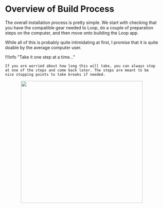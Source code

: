 # Overview of Build Process

The overall installation process is pretty simple. We start with checking that you have the compatible gear needed to Loop, do a couple of  preparation steps on the computer, and then move onto building the Loop app.

While all of this is probably quite intimidating at first, I promise that it is quite doable by the average computer user.

!!!info "Take it one step at a time..."

    If you are worried about how long this will take, you can always stop at one of the steps and come back later. The steps are meant to be nice stopping points to take breaks if needed.
    

<p align="center">
<img src="https://media.giphy.com/media/xThta8UkUaoqJoJQC4/giphy.gif" width="400">
</p>



